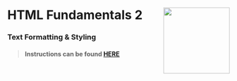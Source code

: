 # HTML Fundamentals 2 <img align="right" src="https://github.com/Learning-Fuze/prototypes_C12.17/blob/assets/assets/images/logos/LF_LOGO.png?raw=true" width="150">
### Text Formatting &amp; Styling

>#### Instructions can be found <a href="http://learning-fuze.github.io/prototypes_C12.17/#/HTML-Fundamentals-2" target="_blank">HERE</a>